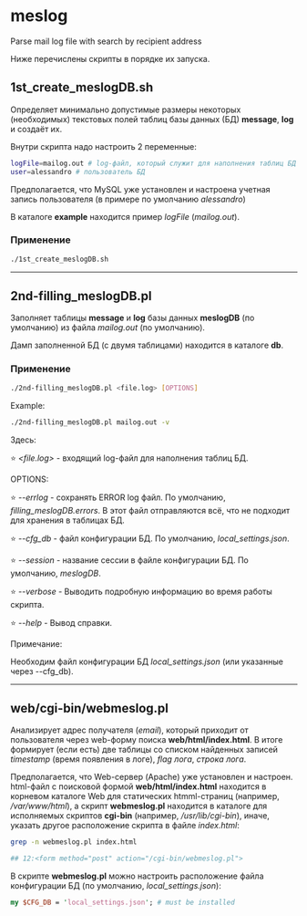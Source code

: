 # meslog
Parse mail log file with search by recipient address

Ниже перечислены скрипты в порядке их запуска.

## 1st_create_meslogDB.sh
Определяет минимально допустимые размеры некоторых (необходимых) текстовых полей 
таблиц базы данных (БД) **message**, **log** и создаёт их.

Внутри скрипта надо настроить 2 переменные:

```bash
logFile=mailog.out # log-файл, который служит для наполнения таблиц БД
user=alessandro # пользователь БД
```
Предполагается, что MySQL уже установлен и настроена учетная запись пользователя 
(в примере по умолчанию *alessandro*)

В каталоге **example** находится пример *logFile* (*mailog.out*).

### Применение

```bash
./1st_create_meslogDB.sh
```

***

## 2nd-filling_meslogDB.pl
Заполняет таблицы **message** и **log** базы данных **meslogDB** (по умолчанию)
из файла *mailog.out* (по умолчанию).

Дамп заполненной БД (с двумя таблицами) находится в каталоге **db**.

### Применение

```bash
./2nd-filling_meslogDB.pl <file.log> [OPTIONS]
```

Example:
```bash
./2nd-filling_meslogDB.pl mailog.out -v
```

Здесь:

:star: *<file.log>* - входящий log-файл для наполнения таблиц БД.

OPTIONS:

:star: *--errlog* - сохранять ERROR log файл. По умолчанию, *filling_meslogDB.errors*. 
       В этот файл отправляются всё, что не подходит для хранения в таблицах БД.

:star: *--cfg_db*  - файл конфигурации БД. По умолчанию, *local_settings.json*.

:star: *--session* - название сессии в файле конфигурации БД. По умолчанию, *meslogDB*.

:star: *--verbose* - Выводить подробную информацию во время работы скрипта.

:star: *--help* - Вывод справки.

Примечание:

Необходим файл конфигурации БД *local_settings.json* (или указанные через --cfg_db).

***

## web/cgi-bin/webmeslog.pl
Анализирует адрес получателя (*email*), который приходит от пользователя через
web-форму поиска **web/html/index.html**.
В итоге формирует (если есть) две таблицы со списком 
найденных записей *timestamp* (время появления в логе), *flag лога*, *строка лога*.

Предполагается, что Web-сервер (Apache) уже установлен и настроен.
html-файл с поисковой формой **web/html/index.html** находится в корневом каталоге Web для статических htmml-страниц
(например, */var/www/html*), а скрипт **webmeslog.pl** находится в каталоге для исполняемых скриптов **cgi-bin**
(например, */usr/lib/cgi-bin*), иначе, указать другое расположение скрипта в файле *index.html*:

```bash
grep -n webmeslog.pl index.html

## 12:<form method="post" action="/cgi-bin/webmeslog.pl">
```

В скрипте **webmeslog.pl** можно настроить расположение файла конфигурации БД (по умолчанию, *local_settings.json*):

```perl
my $CFG_DB = 'local_settings.json';	# must be installed
```


